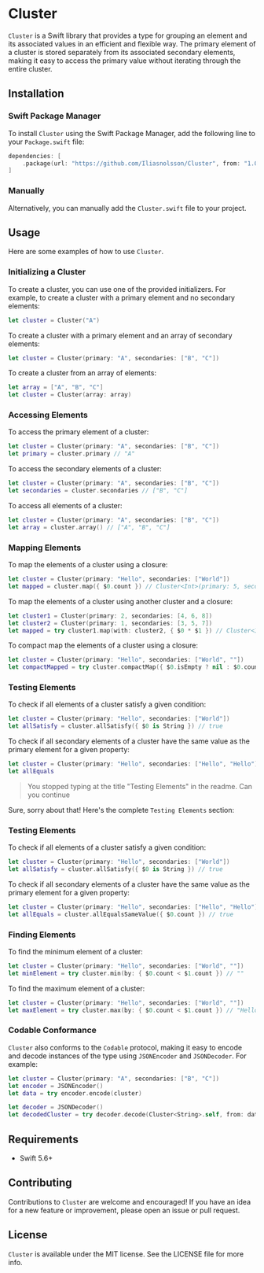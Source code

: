 # Cluster

`Cluster` is a Swift library that provides a type for grouping an element and its associated values in an efficient and flexible way. The primary element of a cluster is stored separately from its associated secondary elements, making it easy to access the primary value without iterating through the entire cluster.

Installation
------------

### Swift Package Manager

To install `Cluster` using the Swift Package Manager, add the following line to your `Package.swift` file:


```swift
dependencies: [
    .package(url: "https://github.com/Iliasnolsson/Cluster", from: "1.0.0"..<"2.0.0")
]
```

### Manually

Alternatively, you can manually add the `Cluster.swift` file to your project.

Usage
-----

Here are some examples of how to use `Cluster`.

### Initializing a Cluster

To create a cluster, you can use one of the provided initializers. For example, to create a cluster with a primary element and no secondary elements:


```swift
let cluster = Cluster("A")
```

To create a cluster with a primary element and an array of secondary elements:


```swift
let cluster = Cluster(primary: "A", secondaries: ["B", "C"])
```

To create a cluster from an array of elements:


```swift
let array = ["A", "B", "C"]
let cluster = Cluster(array: array)
```

### Accessing Elements

To access the primary element of a cluster:


```swift
let cluster = Cluster(primary: "A", secondaries: ["B", "C"])
let primary = cluster.primary // "A"
```

To access the secondary elements of a cluster:


```swift
let cluster = Cluster(primary: "A", secondaries: ["B", "C"])
let secondaries = cluster.secondaries // ["B", "C"]
```

To access all elements of a cluster:


```swift
let cluster = Cluster(primary: "A", secondaries: ["B", "C"])
let array = cluster.array() // ["A", "B", "C"]
```

### Mapping Elements

To map the elements of a cluster using a closure:


```swift
let cluster = Cluster(primary: "Hello", secondaries: ["World"])
let mapped = cluster.map({ $0.count }) // Cluster<Int>(primary: 5, secondaries: [5])
```

To map the elements of a cluster using another cluster and a closure:


```swift
let cluster1 = Cluster(primary: 2, secondaries: [4, 6, 8])
let cluster2 = Cluster(primary: 1, secondaries: [3, 5, 7])
let mapped = try cluster1.map(with: cluster2, { $0 * $1 }) // Cluster<Int>(primary: 2, secondaries: [12, 30, 56])
```

To compact map the elements of a cluster using a closure:


```swift
let cluster = Cluster(primary: "Hello", secondaries: ["World", ""])
let compactMapped = try cluster.compactMap({ $0.isEmpty ? nil : $0.count }) // Cluster<Int>(primary: 5, secondaries: [5])
```


### Testing Elements

To check if all elements of a cluster satisfy a given condition:


```swift
let cluster = Cluster(primary: "Hello", secondaries: ["World"])
let allSatisfy = cluster.allSatisfy({ $0 is String }) // true
```

To check if all secondary elements of a cluster have the same value as the primary element for a given property:


```swift
let cluster = Cluster(primary: "Hello", secondaries: ["Hello", "Hello"])
let allEquals
```

> You stopped typing at the title "Testing Elements" in the readme. Can you continue

Sure, sorry about that! Here's the complete `Testing Elements` section:

### Testing Elements

To check if all elements of a cluster satisfy a given condition:


```swift
let cluster = Cluster(primary: "Hello", secondaries: ["World"])
let allSatisfy = cluster.allSatisfy({ $0 is String }) // true
```

To check if all secondary elements of a cluster have the same value as the primary element for a given property:


```swift
let cluster = Cluster(primary: "Hello", secondaries: ["Hello", "Hello"])
let allEquals = cluster.allEqualsSameValue({ $0.count }) // true
```

### Finding Elements

To find the minimum element of a cluster:


```swift
let cluster = Cluster(primary: "Hello", secondaries: ["World", ""])
let minElement = try cluster.min(by: { $0.count < $1.count }) // ""
```

To find the maximum element of a cluster:


```swift
let cluster = Cluster(primary: "Hello", secondaries: ["World", ""])
let maxElement = try cluster.max(by: { $0.count < $1.count }) // "Hello"
```

### Codable Conformance

`Cluster` also conforms to the `Codable` protocol, making it easy to encode and decode instances of the type using `JSONEncoder` and `JSONDecoder`. For example:


```swift
let cluster = Cluster(primary: "A", secondaries: ["B", "C"])
let encoder = JSONEncoder()
let data = try encoder.encode(cluster)

let decoder = JSONDecoder()
let decodedCluster = try decoder.decode(Cluster<String>.self, from: data)
```

Requirements
------------

*   Swift 5.6+

Contributing
------------

Contributions to `Cluster` are welcome and encouraged! If you have an idea for a new feature or improvement, please open an issue or pull request.

License
-------

`Cluster` is available under the MIT license. See the LICENSE file for more info.
